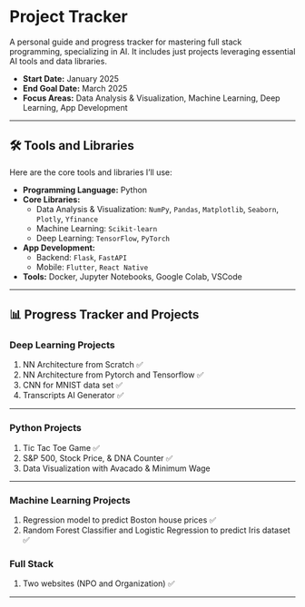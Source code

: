 # Project Tracker

A personal guide and progress tracker for mastering full stack programming, specializing in AI. It includes just projects leveraging essential AI tools and data libraries.

- **Start Date:** January 2025 
- **End Goal Date:** March 2025 
- **Focus Areas:** Data Analysis & Visualization, Machine Learning, Deep Learning, App Development

---

## 🛠️ Tools and Libraries
Here are the core tools and libraries I’ll use:  
- **Programming Language:** Python  
- **Core Libraries:**
  - Data Analysis & Visualization: `NumPy`, `Pandas`, `Matplotlib`, `Seaborn`, `Plotly`, `Yfinance` 
  - Machine Learning: `Scikit-learn`  
  - Deep Learning: `TensorFlow`, `PyTorch`  
    <!-- <!-- - NLP: `Hugging Face`, `spaCy`, `NLTK`  
    - Computer Vision: `OpenCV`, `YOLO`, `Detectron2`   -->
  <!-- - Reinforcement Learning: `OpenAI Gym`, `Ray RLlib`   -->
- **App Development:**  
  - Backend: `Flask`, `FastAPI`  
  - Mobile: `Flutter`, `React Native`  
- **Tools:** Docker, Jupyter Notebooks, Google Colab, VSCode  


---

## 📊 Progress Tracker and Projects


### Deep Learning Projects
1. NN Architecture from Scratch :white_check_mark:
2. NN Architecture from Pytorch and Tensorflow :white_check_mark:
3. CNN for MNIST data set :white_check_mark: 
4. Transcripts AI Generator :white_check_mark: 
<!-- 3. Transfer learning with ResNet and MobileNet.  
4. GAN Model to generate new images from noise.  
5. LSTM-based model for time series forecasting.   -->
---

### Python Projects
1. Tic Tac Toe Game :white_check_mark:
2. S&P 500, Stock Price, & DNA Counter :white_check_mark:
3. Data Visualization with Avacado & Minimum Wage 
<!-- 3. Data visualization dashboard 
4. Analyze and visualize a public dataset  -->

---

### Machine Learning Projects
1. Regression model to predict Boston house prices :white_check_mark:
2. Random Forest Classifier and Logistic Regression to predict Iris dataset :white_check_mark:
<!-- 3. K-means clustering.
4. Recommndation Systems with collaborative filtering.   -->

### Full Stack 
1. Two websites (NPO and Organization) :white_check_mark:
---

<!-- ### App Development Projects
1. Create a Flask-based API for a machine learning model.  
2. Develop a mobile app with Flutter to classify images using a pre-trained model.  
3. Build a web app for interactive data visualization.  -->

<!-- 
### Natural Language Processing (NLP) Projects
13. Build a text summarizer using `Hugging Face Transformers`.  
14. Create a chatbot using `spaCy` and `Flask`.  
15. Perform sentiment analysis on movie reviews.  
16. Train a named entity recognition (NER) model.  

---

### Computer Vision Projects
17. Detect objects in images using YOLOv5.  
18. Implement real-time face detection with OpenCV.  
19. Train a semantic segmentation model for image processing.  
20. Build an OCR system to extract text from images.  

---

### Reinforcement Learning Projects
21. Train a Q-Learning agent to solve a maze.  
22. Build a Deep Q-Network (DQN) to play a simple game (e.g., Pong).  
23. Implement PPO to train an agent for continuous action spaces.  

---

  -->


